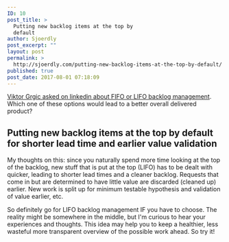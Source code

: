 ```yaml
---
ID: 10
post_title: >
  Putting new backlog items at the top by
  default
author: Sjoerdly
post_excerpt: ""
layout: post
permalink: >
  http://sjoerdly.com/putting-new-backlog-items-at-the-top-by-default/
published: true
post_date: 2017-08-01 07:18:09
---
```

<p dir="auto"><a href="https://www.linkedin.com/feed/update/urn:li:activity:6297772867199299584">Viktor Grgic asked on linkedin about FIFO or LIFO backlog management</a>. Which one of these options would lead to a better overall delivered product?</p>

<h2 dir="auto">Putting new backlog items at the top by default for shorter lead time and earlier value validation</h2>
My thoughts on this: since you naturally spend more time looking at the top of the backlog, new stuff that is put at the top (LIFO) has to be dealt with quicker, leading to shorter lead times and a cleaner backlog. Requests that come in but are determined to have little value are discarded (cleaned up) earlier. New work is split up for minimum testable hypothesis and validation of value earlier, etc.

So definitely go for LIFO backlog management IF you have to choose. The reality might be somewhere in the middle, but I'm curious to hear your experiences and thoughts. This idea may help you to keep a healthier, less wasteful more transparent overview of the possible work ahead. So try it!